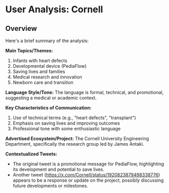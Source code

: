# User Analysis: Cornell

## Overview

Here's a brief summary of the analysis:

**Main Topics/Themes:**

1. Infants with heart defects
2. Developmental device (PediaFlow)
3. Saving lives and families
4. Medical research and innovation
5. Newborn care and transition

**Language Style/Tone:**
The language is formal, technical, and promotional, suggesting a medical or academic context.

**Key Characteristics of Communication:**

1. Use of technical terms (e.g., "heart defects", "transplant")
2. Emphasis on saving lives and improving outcomes
3. Professional tone with some enthusiastic language

**Advertised Ecosystem/Project:**
The Cornell University Engineering Department, specifically the research group led by James Antaki.

**Contextualized Tweets:**

* The original tweet is a promotional message for PediaFlow, highlighting its development and potential to save lives.
* Another tweet (https://x.com/Cornell/status/1920823879498338776) appears to be a response or update on the project, possibly discussing future developments or milestones.